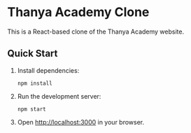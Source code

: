 # Thanya Academy Clone

This is a React-based clone of the Thanya Academy website.

## Quick Start

1. Install dependencies:
   ```
   npm install
   ```
2. Run the development server:
   ```
   npm start
   ```
3. Open [http://localhost:3000](http://localhost:3000) in your browser.
